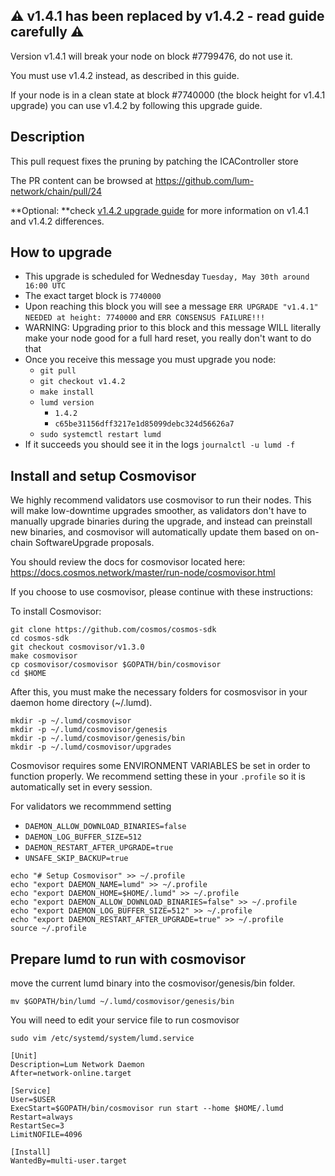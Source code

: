 ## ⚠️ v1.4.1 has been replaced by v1.4.2 - read guide carefully ⚠️

Version v1.4.1 will break your node on block #7799476, do not use it.

You must use v1.4.2 instead, as described in this guide.

If your node is in a clean state at block #7740000 (the block height for v1.4.1 upgrade) you can use v1.4.2 by following this upgrade guide.

## Description

This pull request fixes the pruning by patching the ICAController store

The PR content can be browsed at https://github.com/lum-network/chain/pull/24

**Optional: **check [v1.4.2 upgrade guide](https://github.com/lum-network/mainnet/blob/master/upgrades/v1.4.2/guide.md) for more information on v1.4.1 and v1.4.2 differences.

## How to upgrade

- This upgrade is scheduled for Wednesday `Tuesday, May 30th around 16:00 UTC`
- The exact target block is `7740000`
- Upon reaching this block you will see a message `ERR UPGRADE "v1.4.1" NEEDED at height: 7740000` and `ERR CONSENSUS FAILURE!!!`
- WARNING: Upgrading prior to this block and this message WILL literally make your node good for a full hard reset, you really don't want to do that
- Once you receive this message you must upgrade you node:
  - `git pull`
  - `git checkout v1.4.2`
  - `make install`
  - `lumd version`
    - `1.4.2`
    - `c65be31156dff3217e1d85099debc324d56626a7`
  - `sudo systemctl restart lumd`
- If it succeeds you should see it in the logs `journalctl -u lumd -f `

## Install and setup Cosmovisor

We highly recommend validators use cosmovisor to run their nodes. This will make low-downtime upgrades smoother,
as validators don't have to manually upgrade binaries during the upgrade, and instead can preinstall new binaries, and
cosmovisor will automatically update them based on on-chain SoftwareUpgrade proposals.

You should review the docs for cosmovisor located here: https://docs.cosmos.network/master/run-node/cosmovisor.html

If you choose to use cosmovisor, please continue with these instructions:

To install Cosmovisor:

```
git clone https://github.com/cosmos/cosmos-sdk
cd cosmos-sdk
git checkout cosmovisor/v1.3.0
make cosmovisor
cp cosmovisor/cosmovisor $GOPATH/bin/cosmovisor
cd $HOME
```

After this, you must make the necessary folders for cosmosvisor in your daemon home directory (~/.lumd).

```
mkdir -p ~/.lumd/cosmovisor
mkdir -p ~/.lumd/cosmovisor/genesis
mkdir -p ~/.lumd/cosmovisor/genesis/bin
mkdir -p ~/.lumd/cosmovisor/upgrades
```

Cosmovisor requires some ENVIRONMENT VARIABLES be set in order to function properly.  We recommend setting these in
your `.profile` so it is automatically set in every session.

For validators we recommmend setting
- `DAEMON_ALLOW_DOWNLOAD_BINARIES=false`
- `DAEMON_LOG_BUFFER_SIZE=512`
- `DAEMON_RESTART_AFTER_UPGRADE=true`
- `UNSAFE_SKIP_BACKUP=true`

```
echo "# Setup Cosmovisor" >> ~/.profile
echo "export DAEMON_NAME=lumd" >> ~/.profile
echo "export DAEMON_HOME=$HOME/.lumd" >> ~/.profile
echo "export DAEMON_ALLOW_DOWNLOAD_BINARIES=false" >> ~/.profile
echo "export DAEMON_LOG_BUFFER_SIZE=512" >> ~/.profile
echo "export DAEMON_RESTART_AFTER_UPGRADE=true" >> ~/.profile
source ~/.profile
```

## Prepare lumd to run with cosmovisor

move the current lumd binary into the cosmovisor/genesis/bin folder.

```
mv $GOPATH/bin/lumd ~/.lumd/cosmovisor/genesis/bin
```

You will need to edit your service file to run cosmovisor

`sudo vim /etc/systemd/system/lumd.service`
```
[Unit]
Description=Lum Network Daemon
After=network-online.target

[Service]
User=$USER
ExecStart=$GOPATH/bin/cosmovisor run start --home $HOME/.lumd
Restart=always
RestartSec=3
LimitNOFILE=4096

[Install]
WantedBy=multi-user.target
```

